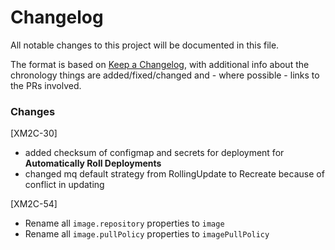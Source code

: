 # Changelog
All notable changes to this project will be documented in this file.

The format is based on [Keep a Changelog](https://keepachangelog.com/en/1.0.0/), with additional info about the chronology things are added/fixed/changed and - where possible - links to the PRs involved.


### Changes
[XM2C-30] 
* added checksum of configmap and secrets for deployment for **Automatically Roll Deployments**
* changed mq default strategy from RollingUpdate to Recreate because of conflict in updating 

[XM2C-54]
* Rename all `image.repository` properties to `image`
* Rename all `image.pullPolicy` properties to `imagePullPolicy`
